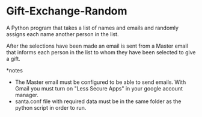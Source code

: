 # Gift-Exchange-Random
A Python program that takes a list of names and emails and randomly assigns each name another person in the list.

After the selections have been made an email is sent from a Master email that informs each person in the list to whom they have been selected to give a gift.

*notes
- The Master email must be configured to be able to send emails. With Gmail you must turn on "Less Secure Apps" in your google account manager.
- santa.conf file with required data must be in the same folder as the python script in order to run.
